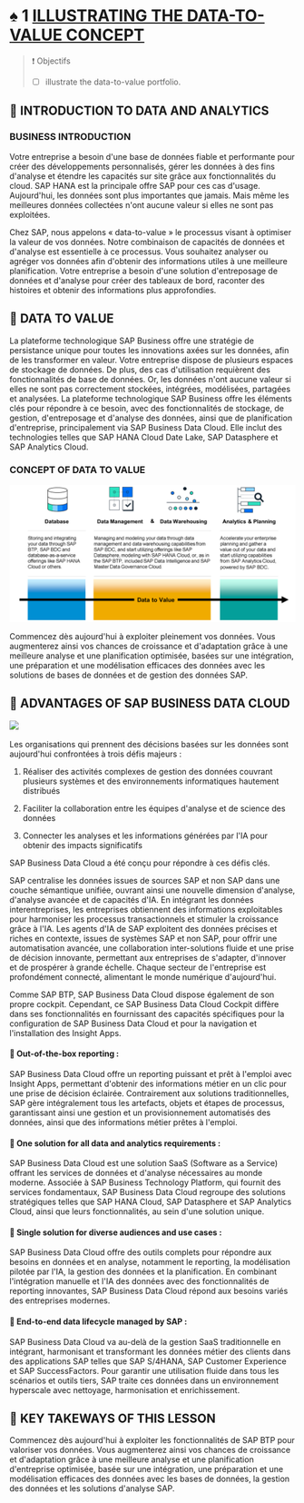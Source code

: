 # ♠ 1 [ILLUSTRATING THE DATA-TO-VALUE CONCEPT](https://learning.sap.com/learning-journeys/discover-sap-business-technology-platform/illustrating-the-data-to-value-concept_d4870f17-b23d-4a3e-8219-2fb0985cf9c8)

> :exclamation: Objectifs
>
> - [ ] illustrate the data-to-value portfolio.

## :closed_book: INTRODUCTION TO DATA AND ANALYTICS

### BUSINESS INTRODUCTION

Votre entreprise a besoin d'une base de données fiable et performante pour créer des développements personnalisés, gérer les données à des fins d'analyse et étendre les capacités sur site grâce aux fonctionnalités du cloud. SAP HANA est la principale offre SAP pour ces cas d'usage. Aujourd'hui, les données sont plus importantes que jamais. Mais même les meilleures données collectées n'ont aucune valeur si elles ne sont pas exploitées.

Chez SAP, nous appelons « data-to-value » le processus visant à optimiser la valeur de vos données. Notre combinaison de capacités de données et d'analyse est essentielle à ce processus. Vous souhaitez analyser ou agréger vos données afin d'obtenir des informations utiles à une meilleure planification. Votre entreprise a besoin d'une solution d'entreposage de données et d'analyse pour créer des tableaux de bord, raconter des histoires et obtenir des informations plus approfondies.

## :closed_book: DATA TO VALUE

La plateforme technologique SAP Business offre une stratégie de persistance unique pour toutes les innovations axées sur les données, afin de les transformer en valeur. Votre entreprise dispose de plusieurs espaces de stockage de données. De plus, des cas d'utilisation requièrent des fonctionnalités de base de données. Or, les données n'ont aucune valeur si elles ne sont pas correctement stockées, intégrées, modélisées, partagées et analysées. La plateforme technologique SAP Business offre les éléments clés pour répondre à ce besoin, avec des fonctionnalités de stockage, de gestion, d'entreposage et d'analyse des données, ainsi que de planification d'entreprise, principalement via SAP Business Data Cloud. Elle inclut des technologies telles que SAP HANA Cloud Date Lake, SAP Datasphere et SAP Analytics Cloud.

### CONCEPT OF DATA TO VALUE

![](./RESSOURCES/DATA_AREAS.png)

Commencez dès aujourd'hui à exploiter pleinement vos données. Vous augmenterez ainsi vos chances de croissance et d'adaptation grâce à une meilleure analyse et une planification optimisée, basées sur une intégration, une préparation et une modélisation efficaces des données avec les solutions de bases de données et de gestion des données SAP.

## :closed_book: ADVANTAGES OF SAP BUSINESS DATA CLOUD

![](./RESSOURCES/Bringing_together_applications.png)

Les organisations qui prennent des décisions basées sur les données sont aujourd'hui confrontées à trois défis majeurs :

1. Réaliser des activités complexes de gestion des données couvrant plusieurs systèmes et des environnements informatiques hautement distribués

2. Faciliter la collaboration entre les équipes d'analyse et de science des données

3. Connecter les analyses et les informations générées par l'IA pour obtenir des impacts significatifs

SAP Business Data Cloud a été conçu pour répondre à ces défis clés.

SAP centralise les données issues de sources SAP et non SAP dans une couche sémantique unifiée, ouvrant ainsi une nouvelle dimension d'analyse, d'analyse avancée et de capacités d'IA. En intégrant les données interentreprises, les entreprises obtiennent des informations exploitables pour harmoniser les processus transactionnels et stimuler la croissance grâce à l'IA. Les agents d'IA de SAP exploitent des données précises et riches en contexte, issues de systèmes SAP et non SAP, pour offrir une automatisation avancée, une collaboration inter-solutions fluide et une prise de décision innovante, permettant aux entreprises de s'adapter, d'innover et de prospérer à grande échelle. Chaque secteur de l'entreprise est profondément connecté, alimentant le monde numérique d'aujourd'hui.

Comme SAP BTP, SAP Business Data Cloud dispose également de son propre cockpit. Cependant, ce SAP Business Data Cloud Cockpit diffère dans ses fonctionnalités en fournissant des capacités spécifiques pour la configuration de SAP Business Data Cloud et pour la navigation et l'installation des Insight Apps.

#### :small_red_triangle_down: Out-of-the-box reporting :

SAP Business Data Cloud offre un reporting puissant et prêt à l'emploi avec Insight Apps, permettant d'obtenir des informations métier en un clic pour une prise de décision éclairée. Contrairement aux solutions traditionnelles, SAP gère intégralement tous les artefacts, objets et étapes de processus, garantissant ainsi une gestion et un provisionnement automatisés des données, ainsi que des informations métier prêtes à l'emploi.

#### :small_red_triangle_down: One solution for all data and analytics requirements :

SAP Business Data Cloud est une solution SaaS (Software as a Service) offrant les services de données et d'analyse nécessaires au monde moderne. Associée à SAP Business Technology Platform, qui fournit des services fondamentaux, SAP Business Data Cloud regroupe des solutions stratégiques telles que SAP HANA Cloud, SAP Datasphere et SAP Analytics Cloud, ainsi que leurs fonctionnalités, au sein d'une solution unique.

#### :small_red_triangle_down: Single solution for diverse audiences and use cases :

SAP Business Data Cloud offre des outils complets pour répondre aux besoins en données et en analyse, notamment le reporting, la modélisation pilotée par l'IA, la gestion des données et la planification. En combinant l'intégration manuelle et l'IA des données avec des fonctionnalités de reporting innovantes, SAP Business Data Cloud répond aux besoins variés des entreprises modernes.

#### :small_red_triangle_down: End-to-end data lifecycle managed by SAP :

SAP Business Data Cloud va au-delà de la gestion SaaS traditionnelle en intégrant, harmonisant et transformant les données métier des clients dans des applications SAP telles que SAP S/4HANA, SAP Customer Experience et SAP SuccessFactors. Pour garantir une utilisation fluide dans tous les scénarios et outils tiers, SAP traite ces données dans un environnement hyperscale avec nettoyage, harmonisation et enrichissement.

## :closed_book: KEY TAKEWAYS OF THIS LESSON

Commencez dès aujourd'hui à exploiter les fonctionnalités de SAP BTP pour valoriser vos données. Vous augmenterez ainsi vos chances de croissance et d'adaptation grâce à une meilleure analyse et une planification d'entreprise optimisée, basée sur une intégration, une préparation et une modélisation efficaces des données avec les bases de données, la gestion des données et les solutions d'analyse SAP.
